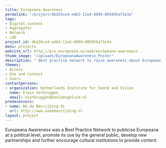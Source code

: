 ```yaml
---
title: Europeana Awareness
permalink: "/project/dbd2bce4-edb3-11e4-8099-005056a71e3a"
tags:
- Digital content
- Aggregator
- Network
- LOD
project_id: dbd2bce4-edb3-11e4-8099-005056a71e3a
menu: projects
website_url: http://pro.europeana.eu/web/europeana-awareness
thumb_image: "/uploads/EuropeanaAwareness_Poster"
description: " Best practice network to raise awareness about Europeana"
themes:
- Access
- Use and Context
- Users
contactpersons:
- organization: Netherlands Institute for Sound and Vision
  name: Erwin Verbruggen
  email: everbruggen@beeldengeluid.nl
predecessors:
- name: Na de Bevrijding XL
  url: http://www.nadebevrijding.nl
layout: project
---
```


Europeana Awareness was a Best Practice Network to publicise Europeana at a political level, promote its use by the general public, develop new partnerships and further encourage cultural institutions to provide content.
